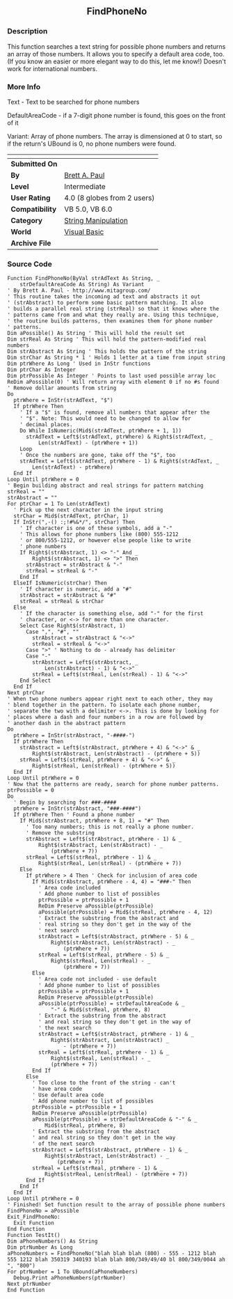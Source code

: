﻿<div align="center">

## FindPhoneNo


</div>

### Description

This function searches a text string for possible phone numbers and returns an array of those numbers. It allows you to specify a default area code, too. (If you know an easier or more elegant way to do this, let me know!) Doesn't work for international numbers.
 
### More Info
 
Text - Text to be searched for phone numbers

DefaultAreaCode - if a 7-digit phone number is found, this goes on the front of it

Variant: Array of phone numbers. The array is dimensioned at 0 to start, so if the return's UBound is 0, no phone numbers were found.


<span>             |<span>
---                |---
**Submitted On**   |
**By**             |[Brett A\. Paul](https://github.com/Planet-Source-Code/PSCIndex/blob/master/ByAuthor/brett-a-paul.md)
**Level**          |Intermediate
**User Rating**    |4.0 (8 globes from 2 users)
**Compatibility**  |VB 5\.0, VB 6\.0
**Category**       |[String Manipulation](https://github.com/Planet-Source-Code/PSCIndex/blob/master/ByCategory/string-manipulation__1-5.md)
**World**          |[Visual Basic](https://github.com/Planet-Source-Code/PSCIndex/blob/master/ByWorld/visual-basic.md)
**Archive File**   |[](https://github.com/Planet-Source-Code/brett-a-paul-findphoneno__1-6102/archive/master.zip)





### Source Code

```
Function FindPhoneNo(ByVal strAdText As String, _
    strDefaultAreaCode As String) As Variant
' By Brett A. Paul - http://www.mitagroup.com/
' This routine takes the incoming ad text and abstracts it out
' (strAbstract) to perform some basic pattern matching. It also
' builds a parallel real string (strReal) so that it knows where the
' patterns came from and what they really are. Using this technique,
' the routine builds patterns, then examines them for phone number
' patterns.
Dim aPossible() As String ' This will hold the result set
Dim strReal As String ' This will hold the pattern-modified real numbers
Dim strAbstract As String ' This holds the pattern of the string
Dim strChar As String * 1 ' Holds 1 letter at a time from input string
Dim ptrWhere As Long ' Used in InStr functions
Dim ptrChar As Integer
Dim ptrPossible As Integer ' Points to last used possible array loc
ReDim aPossible(0) ' Will return array with element 0 if no #s found
' Remove dollar amounts from string
Do
  ptrWhere = InStr(strAdText, "$")
  If ptrWhere Then
    ' If a "$" is found, remove all numbers that appear after the
    ' "$". Note: This would need to be changed to allow for
    ' decimal places.
    Do While IsNumeric(Mid$(strAdText, ptrWhere + 1, 1))
      strAdText = Left$(strAdText, ptrWhere) & Right$(strAdText, _
          Len(strAdText) - (ptrWhere + 1))
    Loop
    ' Once the numbers are gone, take off the "$", too
    strAdText = Left$(strAdText, ptrWhere - 1) & Right$(strAdText, _
        Len(strAdText) - ptrWhere)
  End If
Loop Until ptrWhere = 0
' Begin building abstract and real strings for pattern matching
strReal = ""
strAbstract = ""
For ptrChar = 1 To Len(strAdText)
  ' Pick up the next character in the input string
  strChar = Mid$(strAdText, ptrChar, 1)
  If InStr(",-() :;!#%&*/", strChar) Then
    ' If character is one of these symbols, add a "-"
    ' This allows for phone numbers like (800) 555-1212
    ' or 800/555-1212, or however else people like to write
    ' phone numbers
    If Right$(strAbstract, 1) <> "-" And _
        Right$(strAbstract, 1) <> ">" Then
      strAbstract = strAbstract & "-"
      strReal = strReal & "-"
    End If
  ElseIf IsNumeric(strChar) Then
    ' If character is numeric, add a "#"
    strAbstract = strAbstract & "#"
    strReal = strReal & strChar
  Else
    ' If the character is something else, add "-" for the first
    ' character, or <-> for more than one character.
    Select Case Right$(strAbstract, 1)
      Case ",", "#", ""
        strAbstract = strAbstract & "<->"
        strReal = strReal & "<->"
      Case ">" ' Nothing to do - already has delimiter
      Case "-"
        strAbstract = Left$(strAbstract, _
            Len(strAbstract) - 1) & "<->"
        strReal = Left$(strReal, Len(strReal) - 1) & "<->"
    End Select
  End If
Next ptrChar
' When two phone numbers appear right next to each other, they may
' blend together in the pattern. To isolate each phone number,
' separate the two with a delimiter <->. This is done by looking for
' places where a dash and four numbers in a row are followed by
' another dash in the abstract pattern
Do
  ptrWhere = InStr(strAbstract, "-####-")
  If ptrWhere Then
    strAbstract = Left$(strAbstract, ptrWhere + 4) & "<->" & _
        Right$(strAbstract, Len(strAbstract) - (ptrWhere + 5))
    strReal = Left$(strReal, ptrWhere + 4) & "<->" & _
        Right$(strReal, Len(strReal) - (ptrWhere + 5))
  End If
Loop Until ptrWhere = 0
' Now that the patterns are ready, search for phone number patterns.
ptrPossible = 0
Do
  ' Begin by searching for ###-####
  ptrWhere = InStr(strAbstract, "###-####")
  If ptrWhere Then ' Found a phone number
    If Mid$(strAbstract, ptrWhere + 8, 1) = "#" Then
      ' Too many numbers; this is not really a phone number.
      ' Remove the substring
      strAbstract = Left$(strAbstract, ptrWhere - 1) & _
          Right$(strAbstract, Len(strAbstract) - _
              (ptrWhere + 7))
      strReal = Left$(strReal, ptrWhere - 1) & _
          Right$(strReal, Len(strReal) - (ptrWhere + 7))
    Else
      If ptrWhere > 4 Then ' Check for inclusion of area code
        If Mid$(strAbstract, ptrWhere - 4, 4) = "###-" Then
          ' Area code included
          ' Add phone number to list of possibles
          ptrPossible = ptrPossible + 1
          ReDim Preserve aPossible(ptrPossible)
          aPossible(ptrPossible) = Mid$(strReal, ptrWhere - 4, 12)
          ' Extract the substring from the abstract and
          ' real string so they don't get in the way of the
          ' next search
          strAbstract = Left$(strAbstract, ptrWhere - 5) & _
              Right$(strAbstract, Len(strAbstract) - _
                  (ptrWhere + 7))
          strReal = Left$(strReal, ptrWhere - 5) & _
              Right$(strReal, Len(strReal) - _
                  (ptrWhere + 7))
        Else
          ' Area code not included - use default
          ' Add phone number to list of possibles
          ptrPossible = ptrPossible + 1
          ReDim Preserve aPossible(ptrPossible)
          aPossible(ptrPossible) = strDefaultAreaCode & _
              "-" & Mid$(strReal, ptrWhere, 8)
          ' Extract the substring from the abstract
          ' and real string so they don't get in the way of
          ' the next search
          strAbstract = Left$(strAbstract, ptrWhere - 1) & _
              Right$(strAbstract, Len(strAbstract) _
                  - (ptrWhere + 7))
          strReal = Left$(strReal, ptrWhere - 1) & _
              Right$(strReal, Len(strReal) - _
              (ptrWhere + 7))
        End If
      Else
        ' Too close to the front of the string - can't
        ' have area code
        ' Use default area code
        ' Add phone number to list of possibles
        ptrPossible = ptrPossible + 1
        ReDim Preserve aPossible(ptrPossible)
        aPossible(ptrPossible) = strDefaultAreaCode & "-" & _
            Mid$(strReal, ptrWhere, 8)
        ' Extract the substring from the abstract
        ' and real string so they don't get in the way
        ' of the next search
        strAbstract = Left$(strAbstract, ptrWhere - 1) & _
            Right$(strAbstract, Len(strAbstract) - _
                (ptrWhere + 7))
        strReal = Left$(strReal, ptrWhere - 1) & _
            Right$(strReal, Len(strReal) - (ptrWhere + 7))
      End If
    End If
  End If
Loop Until ptrWhere = 0
' Finished! Set function result to the array of possible phone numbers
FindPhoneNo = aPossible
Exit_FindPhoneNo:
  Exit Function
End Function
Function TestIt()
Dim aPhoneNumbers() As String
Dim ptrNumber As Long
aPhoneNumbers = FindPhoneNo("blah blah blah (800) - 555 - 1212 blah 555 1212 blah 350319 340193 blah blah 800/349/49/40 bl 800/349/0044 ah ", "800")
For ptrNumber = 1 To UBound(aPhoneNumbers)
  Debug.Print aPhoneNumbers(ptrNumber)
Next ptrNumber
End Function
```

